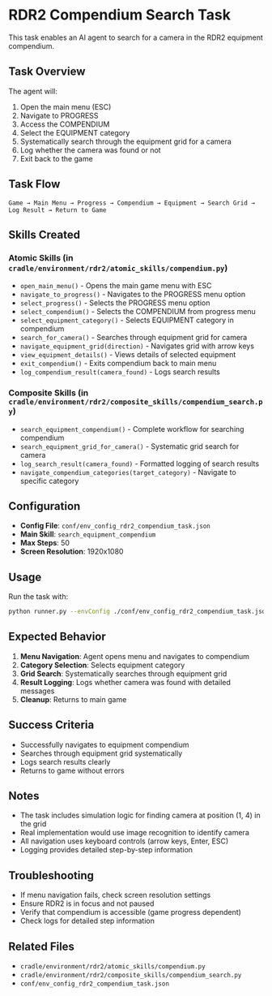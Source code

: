# RDR2 Compendium Search Task

This task enables an AI agent to search for a camera in the RDR2 equipment compendium.

## Task Overview

The agent will:
1. Open the main menu (ESC)
2. Navigate to PROGRESS 
3. Access the COMPENDIUM
4. Select the EQUIPMENT category
5. Systematically search through the equipment grid for a camera
6. Log whether the camera was found or not
7. Exit back to the game

## Task Flow

```
Game → Main Menu → Progress → Compendium → Equipment → Search Grid → Log Result → Return to Game
```

## Skills Created

### Atomic Skills (in `cradle/environment/rdr2/atomic_skills/compendium.py`)

- `open_main_menu()` - Opens the main game menu with ESC
- `navigate_to_progress()` - Navigates to the PROGRESS menu option
- `select_progress()` - Selects the PROGRESS menu option
- `select_compendium()` - Selects the COMPENDIUM from progress menu
- `select_equipment_category()` - Selects EQUIPMENT category in compendium
- `search_for_camera()` - Searches through equipment grid for camera
- `navigate_equipment_grid(direction)` - Navigates grid with arrow keys
- `view_equipment_details()` - Views details of selected equipment
- `exit_compendium()` - Exits compendium back to main menu
- `log_compendium_result(camera_found)` - Logs search results

### Composite Skills (in `cradle/environment/rdr2/composite_skills/compendium_search.py`)

- `search_equipment_compendium()` - Complete workflow for searching compendium
- `search_equipment_grid_for_camera()` - Systematic grid search for camera
- `log_search_result(camera_found)` - Formatted logging of search results
- `navigate_compendium_categories(target_category)` - Navigate to specific category

## Configuration

- **Config File**: `conf/env_config_rdr2_compendium_task.json`
- **Main Skill**: `search_equipment_compendium`
- **Max Steps**: 50
- **Screen Resolution**: 1920x1080

## Usage

Run the task with:

```bash
python runner.py --envConfig ./conf/env_config_rdr2_compendium_task.json
```

## Expected Behavior

1. **Menu Navigation**: Agent opens menu and navigates to compendium
2. **Category Selection**: Selects equipment category
3. **Grid Search**: Systematically searches through equipment grid
4. **Result Logging**: Logs whether camera was found with detailed messages
5. **Cleanup**: Returns to main game

## Success Criteria

- Successfully navigates to equipment compendium
- Searches through equipment grid systematically
- Logs search results clearly
- Returns to game without errors

## Notes

- The task includes simulation logic for finding camera at position (1, 4) in the grid
- Real implementation would use image recognition to identify camera
- All navigation uses keyboard controls (arrow keys, Enter, ESC)
- Logging provides detailed step-by-step information

## Troubleshooting

- If menu navigation fails, check screen resolution settings
- Ensure RDR2 is in focus and not paused
- Verify that compendium is accessible (game progress dependent)
- Check logs for detailed step information

## Related Files

- `cradle/environment/rdr2/atomic_skills/compendium.py`
- `cradle/environment/rdr2/composite_skills/compendium_search.py`
- `conf/env_config_rdr2_compendium_task.json` 